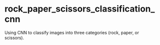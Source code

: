 # rock_paper_scissors_classification_cnn
Using CNN to classify images into three categories (rock, paper, or scissors).
